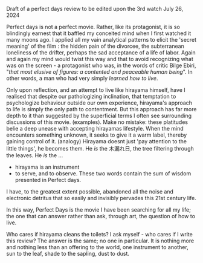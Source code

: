 Draft of a perfect days review to be edited upon the 3rd watch
July 26, 2024


Perfect days is not a perfect movie. Rather, like its protagonist, it is so blindingly earnest that it baffled my conceited mind when I first watched it many moons ago. I applied all my vain analytical patterns to elicit the 'secret meaning' of the film : the hidden pain of the divorcee, the subterranean loneliness of the drifter, perhaps the sad acceptance of a life of labor. Again and again my mind would twist this way and that to avoid recognizing what was on the screen - a protagonist who was, in the words of critic Bilge Ebiri, "*that most elusive of figures: a contented and peaceable human being*". In other words, a man who had very simply *learned how to live*.

Only upon reflection, and an attempt to live like hirayama himself, have I realised that despite our pathologizing inclination, that temptation to psychologize behaviour outside our own experience, hirayama's approach to life is simply the only path to contentment. But this approach has far more depth to it than suggested by the superficial terms I often see surrounding discussions of this movie. (examples). Make no mistake: these platitudes belie a deep unease with accepting hirayamas lifestyle. When the mind encounters something unknown, it seeks to give it a warm label, thereby gaining control of it. (analogy) Hirayama doesnt just 'pay attention to the little things', he becomes them. He *is* the 木漏れ日, the tree filtering through the leaves. He *is* the ...

- hirayama is an instrument
- to serve, and to observe. These two words contain the sum of wisdom presented in Perfect days.

I have, to the greatest extent possible, abandoned all the noise and electronic detritus that so easily and invisibly pervades this 21st century life.

In this way, Perfect Days is the movie I have been searching for all my life; the one that can answer rather than ask, through art, the question of how to live.

Who cares if hirayama cleans the toilets? I ask myself - who cares if I write this review? The answer is the same; no one in particular. It is nothing more and nothing less than an offering to the world, one instrument to another, sun to the leaf, shade to the sapling, dust to dust.